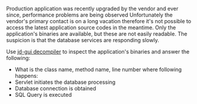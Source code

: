 Production application was recently upgraded by the vendor and ever since, performance problems are being observed
Unfortunately the vendor's primary contact is on a long vacation therefore it's not possible to access the latest application source codes in the meantime.
Only the application's binaries are available, but these are not easily readable.
The suspicion is that the database services are responding slowly.

Use [jd-gui decompiler](http://jd.benow.ca/) to inspect the application's binaries and answer the following:

- What is the class name, method name, line number where following happens:
 - Servlet initiates the database processing
 - Database connection is obtained
 - SQL Query is executed

